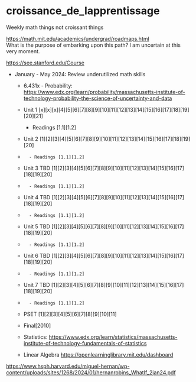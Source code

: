 # croissance_de_lapprentissage
Weekly math things not croissant things  

https://math.mit.edu/academics/undergrad/roadmaps.html  
What is the purpose of embarking upon this path? I am uncertain at this very moment.

https://see.stanford.edu/Course

* January - May 2024: Review underutilized math skills 
  * 6.431x - Probability: https://www.edx.org/learn/probability/massachusetts-institute-of-technology-probability-the-science-of-uncertainty-and-data
  *  Unit 1 [x][x][x][4][5][6][7][8][9][10][11][12][13][14][15][16][17][18][19][20][21]
     - Readings [1.1][1.2] 
  *  Unit 2 [1][2][3][4][5][6][7][8][9][10][11][12][13][14][15][16][17][18][19][20]
  *       - Readings [1.1][1.2] 
  *  Unit 3 TBD [1][2][3][4][5][6][7][8][9][10][11][12][13][14][15][16][17][18][19][20]
  *       - Readings [1.1][1.2] 
  *  Unit 4 TBD [1][2][3][4][5][6][7][8][9][10][11][12][13][14][15][16][17][18][19][20]
  *       - Readings [1.1][1.2] 
  *  Unit 5 TBD [1][2][3][4][5][6][7][8][9][10][11][12][13][14][15][16][17][18][19][20]
  *       - Readings [1.1][1.2] 
  *  Unit 6 TBD [1][2][3][4][5][6][7][8][9][10][11][12][13][14][15][16][17][18][19][20]
  *       - Readings [1.1][1.2] 
  *  Unit 7 TBD [1][2][3][4][5][6][7][8][9][10][11][12][13][14][15][16][17][18][19][20]
  *       - Readings [1.1][1.2] 
  *  PSET [1][2][3][4][5][6][7][8][9][10][11]
  *  Final[2010]
 
  * Statistics: https://www.edx.org/learn/statistics/massachusetts-institute-of-technology-fundamentals-of-statistics
  * Linear Algebra https://openlearninglibrary.mit.edu/dashboard 
 

https://www.hsph.harvard.edu/miguel-hernan/wp-content/uploads/sites/1268/2024/01/hernanrobins_WhatIf_2jan24.pdf
